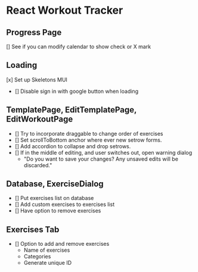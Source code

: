 # React Workout Tracker

## Progress Page

[] See if you can modify calendar to show check or X mark

## Loading

[x] Set up Skeletons MUI

-   [] Disable sign in with google button when loading

## TemplatePage, EditTemplatePage, EditWorkoutPage

-   [] Try to incorporate draggable to change order of exercises
-   [] Set scrollToBottom anchor where ever new setrow forms.
-   [] Add accordion to collapse and drop setrows.
-   [] If in the middle of editing, and user switches out, open warning dialog
    -   "Do you want to save your changes? Any unsaved edits will be discarded."

## Database, ExerciseDialog

-   [] Put exercises list on database
-   [] Add custom exercises to exercises list
-   [] Have option to remove exercises

## Exercises Tab

-   [] Option to add and remove exercises
    -   Name of exercises
    -   Categories
    -   Generate unique ID

